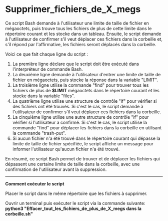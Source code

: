 # Supprimer_fichiers_de_X_megs

Ce script Bash demande à l'utilisateur une limite de taille de fichier en mégaoctets, puis trouve tous les fichiers 
de plus de cette limite dans le répertoire courant et les stocke dans un tableau. 
Ensuite, le script demande à l'utilisateur de confirmer s'il veut déplacer ces fichiers dans la corbeille et, 
s'il répond par l'affirmative, les fichiers seront déplacés dans la corbeille.

Voici ce que fait chaque ligne du script :

1. La première ligne déclare que le script doit être exécuté dans l'interpréteur de commande Bash.
2. La deuxième ligne demande à l'utilisateur d'entrer une limite de taille de fichier en mégaoctets, puis stocke la réponse dans la variable "LIMIT".
3. La troisième ligne utilise la commande "find" pour trouver tous les fichiers de plus de **$LIMIT** mégaoctets dans le répertoire courant 
et les stocke dans la variable "files".
4. La quatrième ligne utilise une structure de contrôle "if" pour vérifier si des fichiers ont été trouvés. 
Si c'est le cas, le script demande à l'utilisateur de confirmer s'il veut déplacer ces fichiers dans la corbeille.
5. La cinquième ligne utilise une autre structure de contrôle "if" pour vérifier si l'utilisateur a confirmé. 
Si c'est le cas, le script utilise la commande "find" pour déplacer les fichiers dans la corbeille en utilisant la commande "trash-put".
6. Si aucun fichier n'a été trouvé dans le répertoire courant qui dépasse la limite de taille de fichier spécifiée, 
le script affiche un message pour informer l'utilisateur qu'aucun fichier n'a été trouvé.

En résumé, ce script Bash permet de trouver et de déplacer les fichiers qui dépassent une certaine limite de taille dans la corbeille, 
avec une confirmation de l'utilisateur avant la suppression.

-----------------
**Comment exécuter le script**

Placer le script dans le même répertoire que les fichiers à supprimer.

Ouvrir un terminal puis exécuter le script via la commande suivante: **python3 "Effacer_tout_les_fichiers_de_plus_de_X_megs dans la corbeille.sh"**


